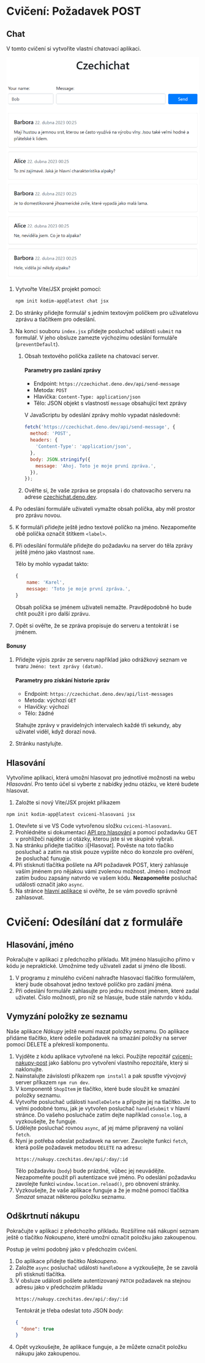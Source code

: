 # Cvičení: Požadavek POST
## Chat

V tomto cvičení si vytvoříte vlastní chatovací aplikaci.

![vysledek](../images/vysledek.png)

1.  Vytvořte Vite/JSX projekt pomocí:

    ```bash
    npm init kodim-app@latest chat jsx
    ```

1.  Do stránky přidejte formulář s jedním textovým políčkem pro uživatelovu zprávu a tlačítkem pro odeslání.

1.  Na konci souboru `index.jsx` přidejte posluchač události `submit` na formulář. V jeho obsluze zamezte výchozímu odeslání formuláře (`preventDefault`).

    1.  Obsah textového políčka zašlete na chatovací server.

        #### Parametry pro zaslání zprávy

        - Endpoint: `https://czechichat.deno.dev/api/send-message`
        - Metoda: `POST`
        - Hlavička: `Content-Type: application/json`
        - Tělo: JSON objekt s vlastností `message` obsahující text zprávy

        V JavaScriptu by odeslání zprávy mohlo vypadat následovně:

        ```js
        fetch('https://czechichat.deno.dev/api/send-message', {
          method: 'POST',
          headers: {
            'Content-Type': 'application/json',
          },
          body: JSON.stringify({
            message: 'Ahoj. Toto je moje první zpráva.',
          }),
        });
        ```

    1.  Ověřte si, že vaše zpráva se propsala i do chatovacího serveru na adrese [czechichat.deno.dev](https://czechichat.deno.dev/).

1.  Po odeslání formuláře uživateli vymažte obsah políčka, aby měl prostor pro zprávu novou.

1.  K formuláři přidejte ještě jedno textové políčko na jméno. Nezapomeňte obě políčka označit štítkem `<label>`.

1.  Při odesílání formuláře přidejte do požadavku na server do těla zprávy ještě jméno jako vlastnost `name`.

    Tělo by mohlo vypadat takto:

    ```js
    {
    	name: 'Karel',
    	message: 'Toto je moje první zpráva.',
    }
    ```

    Obsah políčka se jménem uživateli nemažte. Pravděpodobně ho bude chtít použít i pro další zprávu.

1.  Opět si ověřte, že se zpráva propisuje do serveru a tentokrát i se jménem.

#### Bonusy

1.  Přidejte výpis zpráv ze serveru například jako odrážkový seznam ve tvaru `Jméno: text zprávy (datum)`.

    #### Parametry pro získání historie zpráv

    - Endpoint: `https://czechichat.deno.dev/api/list-messages`
    - Metoda: výchozí `GET`
    - Hlavičky: výchozí
    - Tělo: žádné

    Stahujte zprávy v pravidelných intervalech každé tři sekundy, aby uživatel viděl, když dorazí nová.

1.  Stránku nastylujte.

## Hlasování

Vytvoříme aplikaci, která umožní hlasovat pro jednotlivé možnosti na webu _Hlasování_. Pro tento účel si vyberte z nabídky jednu otázku, ve které budete hlasovat.

1. Založte si nový Vite/JSX projekt příkazem

```shell
npm init kodim-app@latest cviceni-hlasovani jsx
```

1. Otevřete si ve VS Code vytvořenou složku `cviceni-hlasovani`.
1. Prohlédněte si dokumentaci [API pro hlasování](https://apps.kodim.cz/daweb/hlasovani/docs) a pomocí požadavku GET v prohlížeči najděte `id` otázky, kterou jste si ve skupině vybrali.
1. Na stránku přidejte tlačítko :i[Hlasovat]. Pověste na toto tlačíko posluchač a zatím na stisk pouze vypište něco do konzole pro ověření, že posluchač funugje.
1. Při stisknutí tlačítka pošlete na API požadavek POST, který zahlasuje vaším jménem pro nějakou vámi zvolenou možnost. Jméno i možnost zatím budou zapsány natvrdo ve vašem kódu. **Nezapomeňte** posluchač události označit jako `async`.
1. Na stránce [hlavní aplikace](https://apps.kodim.cz/daweb/hlasovani) si ověřte, že se vám povedlo správně zahlasovat.


# Cvičení: Odesílání dat z formuláře
## Hlasování, jméno

Pokračujte v aplikaci z předchozího příkladu. Mít jméno hlasujícího přímo v kódu je nepraktické. Umožníme tedy uživateli zadat si jméno dle libosti.

1. V programu z minulého cvičení nahraďte hlasovací tlačítko formulářem, který bude obsahovat jedno textové políčko pro zadání jména.
1. Při odeslání formuláře zahlasujte pro jednu možnost jménem, které zadal uživatel. Číslo možnosti, pro niž se hlasuje, bude stále natvrdo v kódu.

## Vymyzání položky ze seznamu

Naše aplikace _Nákupy_ ještě neumí mazat položky seznamu. Do aplikace přidáme tlačítko, které odešle požadavek na smazání položky na server pomocí DELETE a překreslí komponentu.

1. Vyjděte z kódu aplikace vytvořené na lekci. Použijte repozitář [cviceni-nakupy-post](https://github.com/Czechitas-podklady-WEB/cviceni-nakupy-post) jako šablonu pro vytvoření vlastního repozitáře, který si naklonujte.
1. Nainstalujte závislosti příkazem `npm install` a pak spusťte vývojový server příkazem `npm run dev`.
1. V komponentě `ShopItem` je tlačítko, které bude sloužit ke smazání položky seznamu.
1. Vytvořte posluchač události `handleDelete` a připojte jej na tlačítko. Je to velmi podobné tomu, jak je vytvořen posluchač `handleSubmit` v hlavní stránce. Do vašeho posluchače zatím dejte například `console.log`, a vyzkoušejte, že funguje.
1. Udělejte posluchač rovnou `async`, ať jej máme připravený na volání `fetch`.
1. Nyní je potřeba odeslat požadavek na server. Zavolejte funkci `fetch`, která pošle požadavek metodou `DELETE` na adresu:
   ```
   https://nakupy.czechitas.dev/api/:day/:id
   ```
   Tělo požadavku (`body`) bude prázdné, vůbec jej neuvádějte. Nezapomeňte použít při autentizace své jméno. Po odeslání požadavku zavolejte funkci `window.location.reload()`, pro obnovení stránky.
1. Vyzkoušejte, že vaše aplikace funguje a že je možné pomocí tlačítka _Smazat_ smazat některou položku seznamu.

## Odškrtnutí nákupu

Pokračujte v aplikaci z předchozího příkladu. Rozšíříme náš nákupní seznam ještě o tlačítko _Nakoupeno_, které umožní označit položku jako zakoupenou.

Postup je velmi podobný jako v předchozím cvičení.

1. Do aplikace přidejte tlačítko _Nakoupeno_.
1. Založte `async` posluchač události `handleDone` a vyzkoušejte, že se zavolá při stisknutí tlačítka.
1. V obsluze události pošlete autentizovaný `PATCH` požadavek na stejnou adresu jako v předchozím příkladu
   ```
   https://nakupy.czechitas.dev/api/:day/:id
   ```
   Tentokrát je třeba odeslat toto JSON _body_:
   ```json
   {
     "done": true
   }
   ```
1. Opět vyzkoušejte, že aplikace funguje, a že můžete označit položku nákupu jako zakoupenou.
